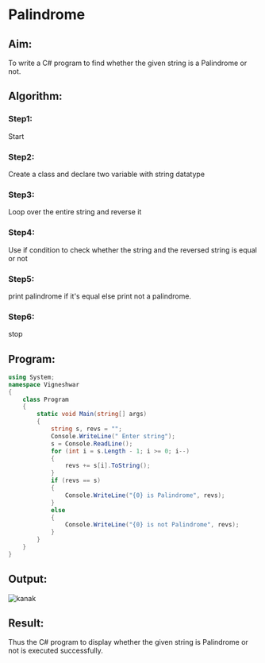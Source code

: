 # Palindrome
## Aim:
To write a C# program to find whether the given string is a Palindrome or not.
## Algorithm:
### Step1: 
Start
### Step2:
Create a class and declare two variable with string datatype
### Step3:
Loop over the entire string and reverse it
### Step4:
Use if condition to check whether the string and the reversed string is equal or not
### Step5:
print palindrome if it's equal else print not a palindrome.
### Step6:
stop

## Program:
```cs
using System;
namespace Vigneshwar
{
    class Program
    {
        static void Main(string[] args)
        {
            string s, revs = "";
            Console.WriteLine(" Enter string");
            s = Console.ReadLine();
            for (int i = s.Length - 1; i >= 0; i--)
            {
                revs += s[i].ToString();
            }
            if (revs == s)
            {
                Console.WriteLine("{0} is Palindrome", revs);
            }
            else
            {
                Console.WriteLine("{0} is not Palindrome", revs);
            }
        }
    }
}
```

## Output:
![kanak](https://user-images.githubusercontent.com/77089276/188889306-b95ef168-4d69-4eab-aad8-46642b79e724.PNG)


## Result:
Thus the C# program to display whether the given string is Palindrome or not is executed successfully.
